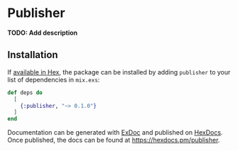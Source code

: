 # Publisher

**TODO: Add description**

## Installation

If [available in Hex](https://hex.pm/docs/publish), the package can be installed
by adding `publisher` to your list of dependencies in `mix.exs`:

```elixir
def deps do
  [
    {:publisher, "~> 0.1.0"}
  ]
end
```

Documentation can be generated with [ExDoc](https://github.com/elixir-lang/ex_doc)
and published on [HexDocs](https://hexdocs.pm). Once published, the docs can
be found at <https://hexdocs.pm/publisher>.

